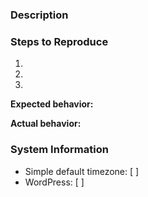 ### Description
<!-- Description of the bug or feature -->


### Steps to Reproduce

1.
2.
3.

**Expected behavior:**
<!-- What you expected to happen -->

**Actual behavior:**
<!-- What actually happened -->

### System Information

* Simple default timezone: [  ] <!-- Plugin version here -->
* WordPress: [  ] <!-- Enter WordPress version here -->
